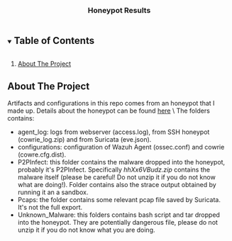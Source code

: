 <!-- PROJECT LOGO -->
<br />
  <h3 align="center">Honeypot Results</h3>
</p>



<!-- TABLE OF CONTENTS -->

<details open="open">
  <summary><h2 style="display: inline-block">Table of 
Contents</h2></summary>
  <ol>
    <li>
      <a href="#about-the-project">About The Project</a>
    </li>
  </ol>
</details>



<!-- ABOUT THE PROJECT -->

## About The Project

Artifacts and configurations in this repo comes from an honeypot that I 
made up. Details about the honeypot can be found [here](https://lorenzodegiorgi.github.io/2024/01/09/Wazuh.html) \\
The folders contains:
- agent_log: logs from webserver (access.log), from SSH honeypot (cowrie_log.zip) and from Suricata (eve.json).
- configurations: configuration of Wazuh Agent (ossec.conf) and cowrie 
(cowre.cfg.dist).
- P2PInfect: this folder contains the malware dropped into the honeypot, probably it's P2PInfect. Specifically *hhXx6VBudz.zip* contains the malware itself (please be careful! Do not unzip it if you do not know what are doing!). Folder contains also the strace output obtained by running it an a sandbox.
- Pcaps: the folder contains some relevant pcap file saved by Suricata. It's not the full export.
- Unknown_Malware: this folders contains bash script and tar dropped into the honeypot. They are potentially dangerous file, please do not unzip it if you do not know what you are doing.

<!-- GETTING STARTED -->

